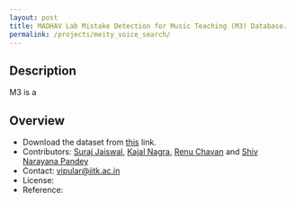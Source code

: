 ```yaml
---
layout: post
title: MADHAV Lab Mistake Detection for Music Teaching (M3) Database.
permalink: /projects/meity_voice_search/
---
```


## Description

M3 is a 



## Overview

  - Download the dataset from [this](https://onedrive.com) link.
  - Contributors: [Suraj Jaiswal](https://madhavlab.github.io/team/jsuraj), [Kajal Nagra](https://madhavlab.github.io/team/kajalheer), [Renu Chavan](https://madhavlab.github.io/team/renuch) and [Shiv Narayana Pandey](https://madhavlab.github.io/team/shivnp)
  - Contact: [vipular@iitk.ac.in](mailto:vipular@iitk.ac.in)
  - License:
  - Reference:

```bibtex

```
